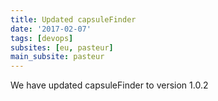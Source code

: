 ```yaml
---
title: Updated capsuleFinder
date: '2017-02-07'
tags: [devops]
subsites: [eu, pasteur]
main_subsite: pasteur
---
```


We have updated capsuleFinder to  version 1.0.2

